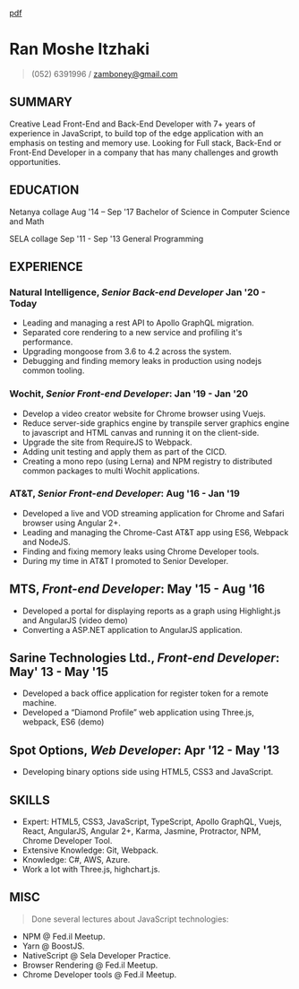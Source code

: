 [pdf](https://zamboney.github.io/CV/Ran%20Itzhaki%20CV.pdf)


# Ran Moshe Itzhaki

> (052) 6391996 / zamboney@gmail.com

## SUMMARY

Creative Lead Front-End and Back-End Developer with 7+ years of experience in JavaScript, to build top of the edge application with an emphasis on testing and memory use. Looking for Full stack, Back-End or Front-End Developer in a company that has many challenges and growth opportunities.

## EDUCATION

Netanya collage Aug '14 – Sep '17
Bachelor of Science in Computer Science and Math

SELA collage Sep '11 - Sep '13
General Programming

## EXPERIENCE

### **Natural Intelligence**, *Senior Back-end Developer* Jan '20 - Today

* Leading and managing a rest API to Apollo GraphQL migration.
* Separated core rendering to a new service and profiling it's performance.
* Upgrading mongoose from 3.6 to 4.2 across the system.
* Debugging and finding memory leaks in production using nodejs common tooling.

### **Wochit**, *Senior Front-end Developer*: Jan '19 - Jan '20

* Develop a video creator website for Chrome browser using Vuejs.
* Reduce server-side graphics engine by transpile server graphics engine to javascript and HTML canvas and running it on the client-side.
* Upgrade the site from RequireJS to Webpack.
* Adding unit testing and apply them as part of the CICD.
* Creating a mono repo (using Lerna) and NPM registry to distributed common packages to multi Wochit applications.

### **AT&T**, *Senior Front-end Developer*: Aug '16 - Jan '19

* Developed a live and VOD streaming application for Chrome and Safari browser using Angular 2+.
* Leading and managing the Chrome-Cast AT&T app using ES6, Webpack and NodeJS.
* Finding and fixing memory leaks using Chrome Developer tools.
* During my time in AT&T I promoted to Senior Developer.

## **MTS**, *Front-end Developer*: May '15 - Aug '16

* Developed a portal for displaying reports as a graph using Highlight.js and AngularJS (video demo)
* Converting a ASP.NET application to AngularJS application.

## **Sarine Technologies Ltd.**, *Front-end Developer*: May' 13 - May '15

* Developed a back office application for register token for a remote machine.
* Developed a “Diamond Profile”  web application using Three.js, webpack, ES6 (demo)

## **Spot Options**, *Web Developer*: Apr '12 - May '13

* Developing binary options side using HTML5, CSS3 and JavaScript.

## SKILLS

* Expert: HTML5, CSS3, JavaScript, TypeScript, Apollo GraphQL, Vuejs, React, AngularJS, Angular 2+, Karma, Jasmine, Protractor, NPM, Chrome Developer Tool.
* Extensive Knowledge: Git, Webpack.
* Knowledge: C#, AWS, Azure.
* Work a lot with Three.js, highchart.js.

## MISC

> Done several lectures about JavaScript technologies:

* NPM @ Fed.il Meetup.
* Yarn @ BoostJS.
* NativeScript @ Sela Developer Practice.
* Browser Rendering @ Fed.il Meetup.
* Chrome Developer tools @ Fed.il Meetup.
